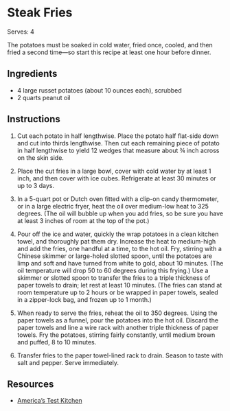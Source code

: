 # Steak Fries

Serves: 4

The potatoes must be soaked in cold water, fried once, cooled, and then fried a second time—so start this recipe at least one hour before dinner.

## Ingredients

* 4 large russet potatoes (about 10 ounces each), scrubbed
* 2 quarts peanut oil

## Instructions

1. Cut each potato in half lengthwise. Place the potato half flat-side down and cut into thirds lengthwise. Then cut each remaining piece of potato in half lengthwise to yield 12 wedges that measure about ¾ inch across on the skin side.

2. Place the cut fries in a large bowl, cover with cold water by at least 1 inch, and then cover with ice cubes. Refrigerate at least 30 minutes or up to 3 days.

3. In a 5-quart pot or Dutch oven fitted with a clip-on candy thermometer, or in a large electric fryer, heat the oil over medium-low heat to 325 degrees. (The oil will bubble up when you add fries, so be sure you have at least 3 inches of room at the top of the pot.)

4. Pour off the ice and water, quickly the wrap potatoes in a clean kitchen towel, and thoroughly pat them dry. Increase the heat to medium-high and add the fries, one handful at a time, to the hot oil. Fry, stirring with a Chinese skimmer or large-holed slotted spoon, until the potatoes are limp and soft and have turned from white to gold, about 10 minutes. (The oil temperature will drop 50 to 60 degrees during this frying.) Use a skimmer or slotted spoon to transfer the fries to a triple thickness of paper towels to drain; let rest at least 10 minutes. (The fries can stand at room temperature up to 2 hours or be wrapped in paper towels, sealed in a zipper-lock bag, and frozen up to 1 month.)

5. When ready to serve the fries, reheat the oil to 350 degrees. Using the paper towels as a funnel, pour the potatoes into the hot oil. Discard the paper towels and line a wire rack with another triple thickness of paper towels. Fry the potatoes, stirring fairly constantly, until medium brown and puffed, 8 to 10 minutes.

6. Transfer fries to the paper towel-lined rack to drain. Season to taste with salt and pepper. Serve immediately.

## Resources

* [America’s Test Kitchen](https://www.americastestkitchen.com/recipes/1845-steak-fries)
